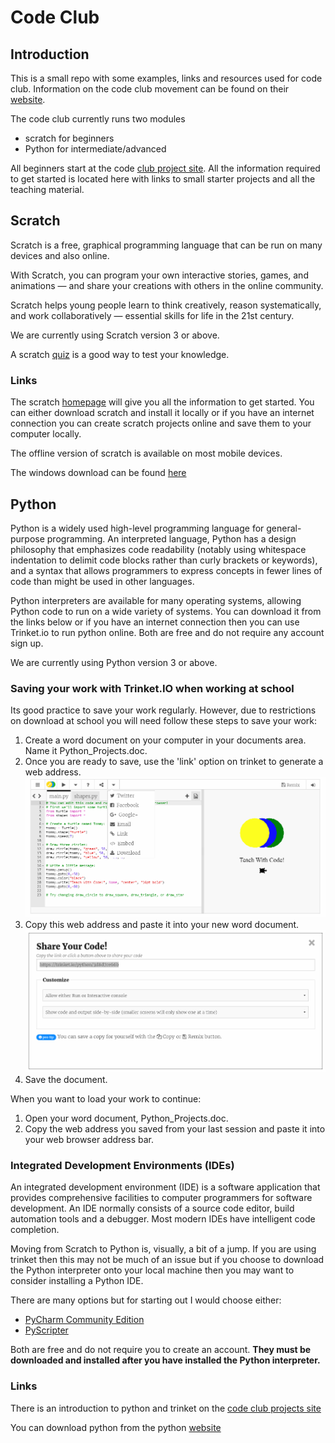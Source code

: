 # Code Club
## Introduction
This is a small repo with some examples, links and resources used for code club.  Information on the code club movement can be found on their [website](https://www.codeclub.org.uk/).

The code club currently runs two modules
* scratch for beginners
* Python for intermediate/advanced

All beginners start at the code [club project site](https://codeclubprojects.org/en-GB/).  All the information required to get started is located here with links to small starter projects and all the teaching material.

## Scratch
Scratch is a free, graphical programming language that can be run on many devices and also online.

With Scratch, you can program your own interactive stories, games, and animations — and share your creations with others in the online community.

Scratch helps young people learn to think creatively, reason systematically, and work collaboratively — essential skills for life in the 21st century.

We are currently using Scratch version 3 or above.

A scratch [quiz](https://scratch.mit.edu/projects/17920411/) is a good way to test your knowledge.

### Links
The scratch [homepage](https://scratch.mit.edu/) will give you all the information to get started. You can either download scratch and install it locally or if you have an internet connection you can create scratch projects online and save them to your computer locally.

The offline version of scratch is available on most mobile devices.

The windows download can be found [here](https://scratch.mit.edu/download)

## Python
Python is a widely used high-level programming language for general-purpose programming. An interpreted language, Python has a design philosophy that emphasizes code readability (notably using whitespace indentation to delimit code blocks rather than curly brackets or keywords), and a syntax that allows programmers to express concepts in fewer lines of code than might be used in other languages.

Python interpreters are available for many operating systems, allowing Python code to run on a wide variety of systems. You can download it from the links below or if you have an internet connection then you can use Trinket.io to run python online.  Both are free and do not require any account sign up.

We are currently using Python version 3 or above.

### Saving your work with Trinket.IO when working at school
Its good practice to save your work regularly.  However, due to restrictions on download at school you will need follow these steps to save your work:
1.  Create a word document on your computer in your documents area.  Name it Python_Projects.doc.
2.  Once you are ready to save, use the 'link' option on trinket to generate a web address.
    ![Trinket 1](images/trinket1.PNG "Trinket 1")
3.  Copy this web address and paste it into your new word document.
    ![Trinket 2](images/trinket2.PNG "Trinket 2")
4.  Save the document.

When you want to load your work to continue:
1.  Open your word document, Python_Projects.doc.
2.  Copy the web address you saved from your last session and paste it into your web browser address bar.

### Integrated Development Environments (IDEs)
An integrated development environment (IDE) is a software application that provides comprehensive facilities to computer programmers for software development. An IDE normally consists of a source code editor, build automation tools and a debugger. Most modern IDEs have intelligent code completion.

Moving from Scratch to Python is, visually, a bit of a jump.  If you are using trinket then this may not be much of an issue but if you choose to download the Python interpreter onto your local machine then you may want to consider installing a Python IDE.

There are many options but for starting out I would choose either:
* [PyCharm Community Edition](https://www.jetbrains.com/pycharm/download/#section=windows)
* [PyScripter](https://sourceforge.net/projects/pyscripter/)

Both are free and do not require you to create an account.  **They must be downloaded and installed after you have installed the Python interpreter.**

### Links
There is an introduction to python and trinket on the [code club projects site](https://codeclubprojects.org/en-GB/resources/python-intro/)

You can download python from the python [website](https://www.python.org/)

